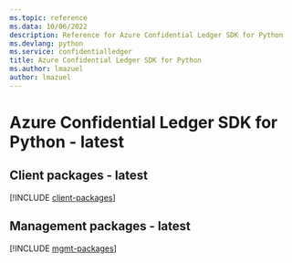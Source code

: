 ```yaml
---
ms.topic: reference
ms.data: 10/06/2022
description: Reference for Azure Confidential Ledger SDK for Python
ms.devlang: python
ms.service: confidentialledger
title: Azure Confidential Ledger SDK for Python
ms.author: lmazuel
author: lmazuel
---
```

# Azure Confidential Ledger SDK for Python - latest

## Client packages - latest
[!INCLUDE [client-packages](confidential-ledger-client-index.md)]
## Management packages - latest
[!INCLUDE [mgmt-packages](confidential-ledger-mgmt-index.md)]
